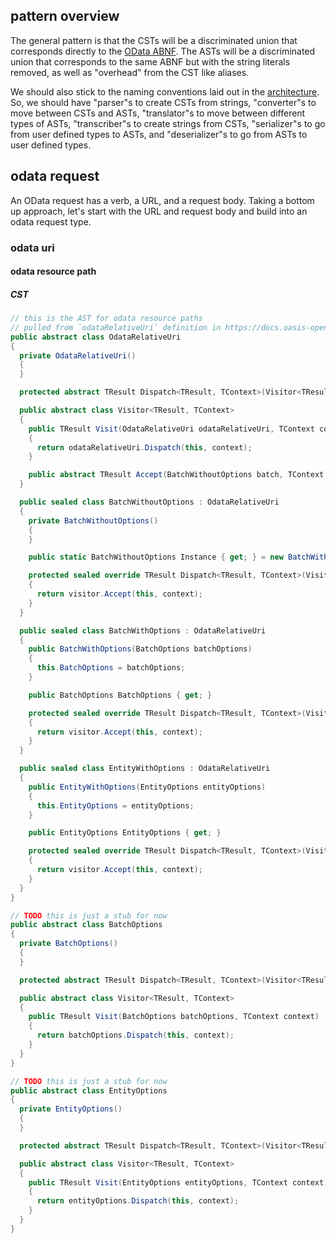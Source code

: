 ## pattern overview

The general pattern is that the CSTs will be a discriminated union that corresponds directly to the [OData ABNF](https://docs.oasis-open.org/odata/odata/v4.01/cs01/abnf/odata-abnf-construction-rules.txt). The ASTs will be a discriminated union that corresponds to the same ABNF but with the string literals removed, as well as "overhead" from the CST like aliases. 

We should also stick to the naming conventions laid out in the [architecture](./architecture.md). So, we should have "parser"s to create CSTs from strings, "converter"s to move between CSTs and ASTs, "translator"s to move between different types of ASTs, "transcriber"s to create strings from CSTs, "serializer"s to go from user defined types to ASTs, and "deserializer"s to go from ASTs to user defined types. 

## odata request

An OData request has a verb, a URL, and a request body. Taking a bottom up approach, let's start with the URL and request body and build into an odata request type.

### odata uri

#### odata resource path

##### CST

```csharp
// this is the AST for odata resource paths
// pulled from `odataRelativeUri` definition in https://docs.oasis-open.org/odata/odata/v4.01/cs01/abnf/odata-abnf-construction-rules.txt
public abstract class OdataRelativeUri
{
  private OdataRelativeUri()
  {
  }

  protected abstract TResult Dispatch<TResult, TContext>(Visitor<TResult, TContext> visitor, TContext context);

  public abstract class Visitor<TResult, TContext>
  {
    public TResult Visit(OdataRelativeUri odataRelativeUri, TContext context)
    {
      return odataRelativeUri.Dispatch(this, context);
    }

    public abstract TResult Accept(BatchWithoutOptions batch, TContext context);
  }

  public sealed class BatchWithoutOptions : OdataRelativeUri
  {
    private BatchWithoutOptions()
    {
    }

    public static BatchWithoutOptions Instance { get; } = new BatchWithoutOptions();

    protected sealed override TResult Dispatch<TResult, TContext>(Visitor<TResult, TContext> visitor, TContext context)
    {
      return visitor.Accept(this, context);
    }
  }

  public sealed class BatchWithOptions : OdataRelativeUri
  {
    public BatchWithOptions(BatchOptions batchOptions)
    {
      this.BatchOptions = batchOptions;
    }

    public BatchOptions BatchOptions { get; }

    protected sealed override TResult Dispatch<TResult, TContext>(Visitor<TResult, TContext> visitor, TContext context)
    {
      return visitor.Accept(this, context);
    }
  }

  public sealed class EntityWithOptions : OdataRelativeUri
  {
    public EntityWithOptions(EntityOptions entityOptions)
    {
      this.EntityOptions = entityOptions;
    }

    public EntityOptions EntityOptions { get; }

    protected sealed override TResult Dispatch<TResult, TContext>(Visitor<TResult, TContext> visitor, TContext context)
    {
      return visitor.Accept(this, context);
    }
  }
}

// TODO this is just a stub for now
public abstract class BatchOptions
{
  private BatchOptions()
  {
  }

  protected abstract TResult Dispatch<TResult, TContext>(Visitor<TResult, TContext> visitor, TContext context);

  public abstract class Visitor<TResult, TContext>
  {
    public TResult Visit(BatchOptions batchOptions, TContext context)
    {
      return batchOptions.Dispatch(this, context);
    }
  }
}

// TODO this is just a stub for now
public abstract class EntityOptions
{
  private EntityOptions()
  {
  }

  protected abstract TResult Dispatch<TResult, TContext>(Visitor<TResult, TContext> visitor, TContext context);

  public abstract class Visitor<TResult, TContext>
  {
    public TResult Visit(EntityOptions entityOptions, TContext context)
    {
      return entityOptions.Dispatch(this, context);
    }
  }
}
```
